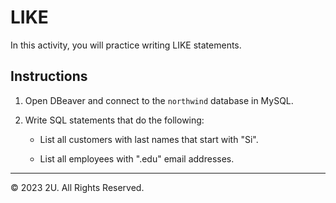 # LIKE

In this activity, you will practice writing LIKE statements.

## Instructions

1. Open DBeaver and connect to the `northwind` database in MySQL.

2. Write SQL statements that do the following:

    - List all customers with last names that start with "Si".

    - List all employees with ".edu" email addresses.

---

© 2023 2U. All Rights Reserved.
